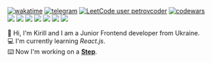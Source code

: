 
<!-- - 👋 Hi, I’m @kkk-petrov
- 👀 I’m interested in ...
- 🌱 I’m currently learning ...
- 💞️ I’m looking to collaborate on ...
- 📫 How to reach me ...
 -->
<!---
kkk-petrov/kkk-petrov is a ✨ special ✨ repository because its `README.md` (this file) appears on your GitHub profile.
You can click the Preview link to take a look at your changes.

<!-- ![EF SET Certificate](efset-certificate.jpg) -->
<!-- - __Editors:__
  - __VS Code, Sublime Text__
  - *Visual Studio, PyCharm, WebStorm, Atom* 
  Website development for me is both a job and a hobby, but at the same time I take my work responsibly and do it strictly on time.<br>
<img src="https://c.tenor.com/tZ2Xd8LqAnMAAAAS/typing-fast.gif" width="600" ></img>
  :keyboard: Now I'm working on a __[Loft Furniture](https://github.com/kkk-petrov/loft-furniture)__.

## Hobbies
- __Making music__
- __Reading__
- __Coding__

## Languages
- __Ukrainian *(Native language)*__
- __Russian *(Advanced)*__
- __English *(A2/B1, Intermediate)*__

  
:floppy_disk: Hi there, I'm Kirill. I am a __Junior Frontend developer__ from Ukraine<br>
:computer: I am learning _React.js_ right now<br>
:keyboard: I'm currently working on a __[Signup & Login](https://github.com/kkk-petrov/signup-login)__


  
  
  ## Courses
>- «HTML Fundamentals» on the [SoloLearn](sololearn.com) *(completed)*<br>
![HTML Fundamentals Course Certificate](certificate.jpg)
>- «Веб-разработка для начинающих: HTML и CSS» on the [Stepik](stepik.org) *(completed)*<br>
![Stepik HTML and CSS Course Certificate](stepikcertificate.jpg)
>- «Python Core» on the [SoloLearn](sololearn.com) *(in progress)*
>- «Полное руководство по Python3» on the [Udemy](udemy.com) *(in progress)*

## Contact information
- E-mail: ```kkpetrov.dev@gmail.com```
- Telegram: [@kk_ppetrov](https://t.me/kk_ppetrov/)
- LinkedIn: [Kirill Petrov](https://www.linkedin.com/in/kkpetrov)
# [Kirill Petrov](https://github.com/kkk-petrov)
## About

## Skills
![](https://img.shields.io/static/v1?label=&message=Tailwind&color=grey&style=flat&logo=tailwindcss)
![](https://img.shields.io/static/v1?label=&message=Git&color=grey&style=flat&logo=git)


- __HTML + CSS__
- __JavaScript__
- - *React.js Basics*
- __PHP *Basics*__

![codewars](https://www.codewars.com/users/kkk-petrov/badges/micro)

  -->
[![wakatime](https://wakatime.com/badge/user/2c23a4bd-db65-472a-b556-f2962f0d4406.svg?style=flat)](https://wakatime.com/@2c23a4bd-db65-472a-b556-f2962f0d4406) 
[![telegram](https://img.shields.io/static/v1?label=&message=TELEGRAM&color=blue&style=flat&logo=telegram)](https://t.me/kk_ppetrov/) 
[![LeetCode user petrovcoder](https://img.shields.io/badge/dynamic/json?style=flat-square&labelColor=black&color=%23ffa116&label=Solved&query=solved&url=https%3A%2F%2Fleetcode-badge.vercel.app%2Fapi%2Fusers%2Fpetrovcoder&logo=leetcode&logoColor=yellow)](https://leetcode.com/petrovcoder/)
[![codewars](https://www.codewars.com/users/kkk-petrov/badges/micro)](https://codewars.com/users/kkk-petrov/)
<br>
![](https://img.shields.io/static/v1?label=&message=HTML&color=grey&style=flat&logo=html5)
![](https://img.shields.io/static/v1?label=&message=CSS&color=grey&style=flat&logo=css3)
![](https://img.shields.io/static/v1?label=&message=Bootstrap&color=grey&style=flat&logo=bootstrap)
![](https://img.shields.io/static/v1?label=&message=JavaScript&color=grey&style=flat&logo=javascript)
![](https://img.shields.io/static/v1?label=&message=TypeScript&color=grey&style=flat&logo=typescript)
![](https://img.shields.io/static/v1?label=&message=React&color=grey&style=flat&logo=react)
![](https://img.shields.io/static/v1?label=&message=PHP&color=grey&style=flat&logo=php)

:floppy_disk: Hi, I'm Kirill and I am a Junior Frontend developer from Ukraine.<br>
:computer: I'm currently learning _React.js_.<br>
:keyboard: Now I'm working on a __[Step](https://github.com/kkk-petrov/step-shoes)__.


